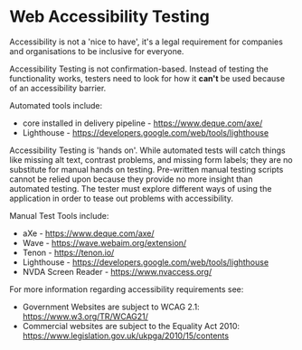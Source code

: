 # Web Accessibility Testing

Accessibility is not a 'nice to have', it's a legal requirement for companies and organisations to be inclusive for everyone.

Accessibility Testing is not confirmation-based. Instead of testing the functionality works, testers need to look for how it **can't** be used because of an accessibility barrier.

Automated tools include:

- core installed in delivery pipeline - https://www.deque.com/axe/
- Lighthouse - https://developers.google.com/web/tools/lighthouse

Accessibility Testing is 'hands on'. While automated tests will catch things like missing alt text, contrast problems, and missing form labels; they are no substitute for manual hands on testing. Pre-written manual testing scripts cannot be relied upon because they provide no more insight than automated testing. The tester must explore different ways of using the application in order to tease out problems with accessibility.

Manual Test Tools include:

- aXe - https://www.deque.com/axe/
- Wave - https://wave.webaim.org/extension/
- Tenon - https://tenon.io/
- Lighthouse - https://developers.google.com/web/tools/lighthouse
- NVDA Screen Reader - https://www.nvaccess.org/

For more information regarding accessibility requirements see:

- Government Websites are subject to WCAG 2.1: https://www.w3.org/TR/WCAG21/
- Commercial websites are subject to the Equality Act 2010: https://www.legislation.gov.uk/ukpga/2010/15/contents

